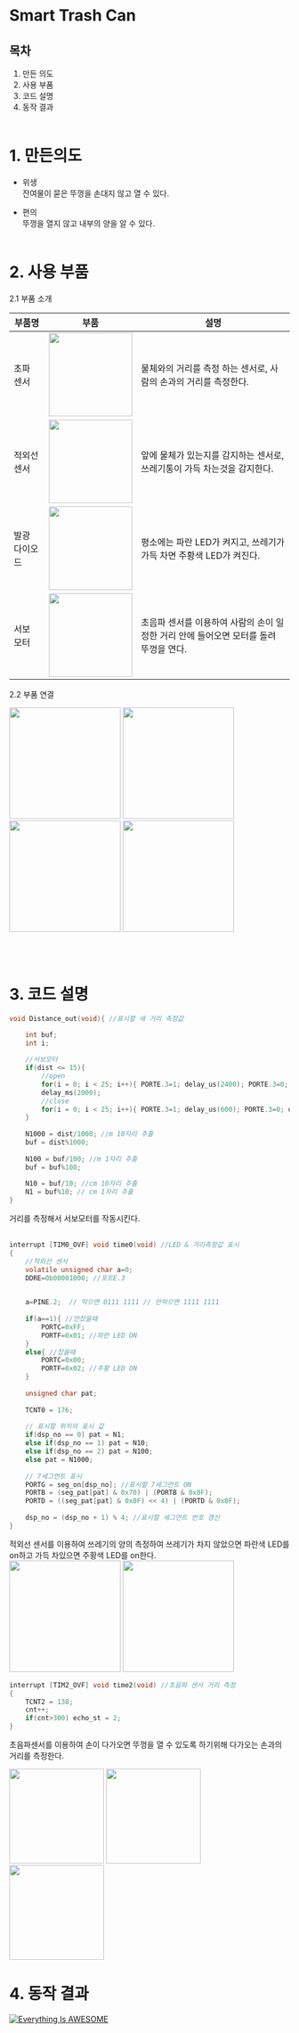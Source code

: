 # Smart Trash Can
## 목차
1. 만든 의도
2. 사용 부품
3. 코드 설명
4. 동작 결과
<br><br>
# 1. 만든의도

* 위생<br>
잔여물이 묻은 뚜껑을 손대지 않고 열 수 있다.

* 편의<br>
뚜껑을 열지 않고 내부의 양을 알 수 있다.
<br><br>
# 2. 사용 부품
2.1 부품 소개

|부품명 | 부품 | 설명 |
|----|----|----|
|초파 센서|<img src="https://user-images.githubusercontent.com/48309721/71659170-f0168a80-2d89-11ea-9bb4-be6faa9244c6.png" width="150"></img>| 물체와의 거리를 측정 하는 센서로, 사람의 손과의 거리를 측정한다.|
|적외선 센서|<img src="https://user-images.githubusercontent.com/48309721/71659539-54861980-2d8b-11ea-91dc-4abcc8978dc1.png" width="150"></img>|앞에 물체가 있는지를 감지하는 센서로, 쓰레기통이 가득 차는것을 감지한다.|
|발광 다이오드|<img src="https://user-images.githubusercontent.com/48309721/71659645-aaf35800-2d8b-11ea-9f40-077dfeb1e6a1.png" width="150"></img>|평소에는 파란 LED가 켜지고, 쓰레기가 가득 차면 주황색 LED가 켜진다.|
|서보 모터|<img src="https://user-images.githubusercontent.com/48309721/71659651-af1f7580-2d8b-11ea-8d44-4d1133ba1584.png" width="150"></img>|초음파 센서를 이용하여 사람의 손이 일정한 거리 안에 들어오면 모터를 돌려 뚜껑을 연다.|

2.2 부품 연결

<img src="https://user-images.githubusercontent.com/48309721/71659800-3f5dba80-2d8c-11ea-832b-00b04f870a81.png" width="200"></img>
<img src="https://user-images.githubusercontent.com/48309721/71659806-4684c880-2d8c-11ea-812b-5e83b886e9d1.png" width="200"></img>
<img src="https://user-images.githubusercontent.com/48309721/71659810-4ab0e600-2d8c-11ea-9142-233c4b8581bd.png" width="200"></img>
<img src="https://user-images.githubusercontent.com/48309721/71659817-4f759a00-2d8c-11ea-91a0-bc0c1e1d7d93.png" width="200"></img>

<br><br>
# 3. 코드 설명 
```c
void Distance_out(void){ //표시할 새 거리 측정값 

    int buf;
    int i;
      
    //서보모터  
    if(dist <= 15){ 
        //open
        for(i = 0; i < 25; i++){ PORTE.3=1; delay_us(2400); PORTE.3=0; delay_ms(60); } // 90도
        delay_ms(2000);
        //close 
        for(i = 0; i < 25; i++){ PORTE.3=1; delay_us(600); PORTE.3=0; delay_ms(60); } // -90도 
    }
  
    N1000 = dist/1000; //m 10자리 추출 
    buf = dist%1000;
    
    N100 = buf/100; //m 1자리 추출 
    buf = buf%100;
    
    N10 = buf/10; //cm 10자리 추출 
    N1 = buf%10; // cm 1자리 추출  
}

```
거리를 측정해서 서보모터를 작동시킨다. 
<br><br>
```c
interrupt [TIM0_OVF] void time0(void) //LED & 거리측정값 표시  
{ 
	//적외선 센서
    volatile unsigned char a=0;
    DDRE=0b00001000; //포트E.3
    

    a=PINE.2;  // 막으면 0111 1111 // 안막으면 1111 1111
    
    if(a==1){ //안찼을때 
    	PORTC=0xFF;
    	PORTF=0x01; //파란 LED ON 
    }
    else{ //찼을때 
        PORTC=0x00;
        PORTF=0x02; //주황 LED ON 
    }
          
    unsigned char pat;
       
    TCNT0 = 176;    
    
    // 표시할 위치의 표시 값 
    if(dsp_no == 0) pat = N1;
    else if(dsp_no == 1) pat = N10;
    else if(dsp_no == 2) pat = N100; 
    else pat = N1000;
     
    // 7세그먼트 표시 
    PORTG = seg_on[dsp_no]; //표시할 7세그먼트 ON 
    PORTB = (seg_pat[pat] & 0x70) | (PORTB & 0x0F);
    PORTD = ((seg_pat[pat] & 0x0F) << 4) | (PORTD & 0x0F);
    
    dsp_no = (dsp_no + 1) % 4; //표시할 세그먼트 번호 갱신 
}
```
적외선 센서를 이용하여 쓰레기의 양의 측정하여 쓰레기가 차지 않았으면 파란색 LED를 on하고 가득 차있으면 주황색 LED를 on한다.
<br>
<img src="https://user-images.githubusercontent.com/48309721/71664812-cc5d3f80-2d9d-11ea-898d-a19223445770.png" width="200"></img>
<img src="https://user-images.githubusercontent.com/48309721/71664814-cebf9980-2d9d-11ea-9c3b-95f9bedfe5f6.png" width="200"></img>

```c
interrupt [TIM2_OVF] void time2(void) //초음파 센서 거리 측정  
{
    TCNT2 = 138;
    cnt++;
    if(cnt>300) echo_st = 2; 
}
```
초음파센서를 이용하여 손이 다가오면 뚜껑을 열 수 있도록 하기위해 다가오는 손과의 거리를 측정한다.

<img src="https://user-images.githubusercontent.com/48309721/71664865-09293680-2d9e-11ea-943e-a6356d9b410c.png" width="170"></img>
<img src="https://user-images.githubusercontent.com/48309721/71664869-0c242700-2d9e-11ea-96a0-edc393588134.png" width="170"></img>
<img src="https://user-images.githubusercontent.com/48309721/71664871-0f1f1780-2d9e-11ea-8eb1-b953e2308222.png" width="170"></img>

# 4. 동작 결과


[![Everything Is AWESOME](https://user-images.githubusercontent.com/48309721/71665419-337bf380-2da0-11ea-903a-c17ad21b5270.JPG)](https://www.youtube.com/watch?v=EDEjoMPb_DU "Everything Is AWESOME")
